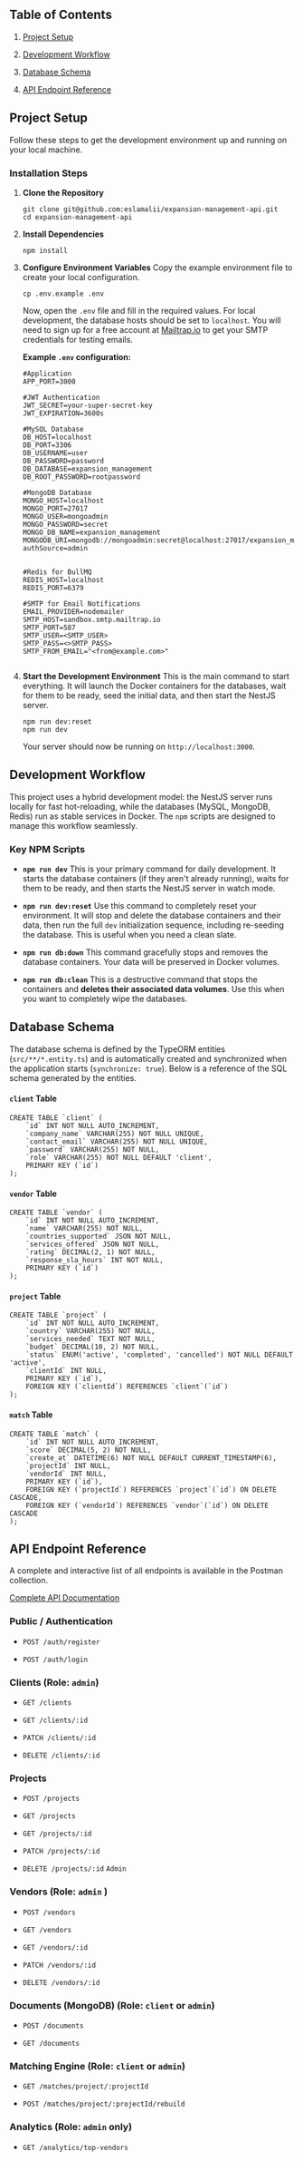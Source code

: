 ## Table of Contents

1.  [Project Setup](https://www.google.com/search?q=%23project-setup 'null')

2.  [Development Workflow](https://www.google.com/search?q=%23development-workflow 'null')

3.  [Database Schema](https://www.google.com/search?q=%23database-schema 'null')

4.  [API Endpoint Reference](https://www.google.com/search?q=%23api-endpoint-reference 'null')

## Project Setup

Follow these steps to get the development environment up and running on your local machine.

### Installation Steps

1.  **Clone the Repository**

    ```
    git clone git@github.com:eslamalii/expansion-management-api.git
    cd expansion-management-api

    ```

2.  **Install Dependencies**

    ```
    npm install

    ```

3.  **Configure Environment Variables** Copy the example environment file to create your local configuration.

    ```
    cp .env.example .env

    ```

    Now, open the `.env` file and fill in the required values. For local development, the database hosts should be set to `localhost`. You will need to sign up for a free account at [Mailtrap.io](https://mailtrap.io 'null') to get your SMTP credentials for testing emails.

    **Example `.env` configuration:**

    ```
    #Application
    APP_PORT=3000

    #JWT Authentication
    JWT_SECRET=your-super-secret-key
    JWT_EXPIRATION=3600s

    #MySQL Database
    DB_HOST=localhost
    DB_PORT=3306
    DB_USERNAME=user
    DB_PASSWORD=password
    DB_DATABASE=expansion_management
    DB_ROOT_PASSWORD=rootpassword

    #MongoDB Database
    MONGO_HOST=localhost
    MONGO_PORT=27017
    MONGO_USER=mongoadmin
    MONGO_PASSWORD=secret
    MONGO_DB_NAME=expansion_management
    MONGODB_URI=mongodb://mongoadmin:secret@localhost:27017/expansion_management?authSource=admin


    #Redis for BullMQ
    REDIS_HOST=localhost
    REDIS_PORT=6379

    #SMTP for Email Notifications
    EMAIL_PROVIDER=nodemailer
    SMTP_HOST=sandbox.smtp.mailtrap.io
    SMTP_PORT=587
    SMTP_USER=<SMTP_USER>
    SMTP_PASS=<>SMTP_PASS>
    SMTP_FROM_EMAIL="<from@example.com>"


    ```

4.  **Start the Development Environment** This is the main command to start everything. It will launch the Docker containers for the databases, wait for them to be ready, seed the initial data, and then start the NestJS server.

    ```
    npm run dev:reset
    npm run dev

    ```

    Your server should now be running on `http://localhost:3000`.

## Development Workflow

This project uses a hybrid development model: the NestJS server runs locally for fast hot-reloading, while the databases (MySQL, MongoDB, Redis) run as stable services in Docker. The `npm` scripts are designed to manage this workflow seamlessly.

### Key NPM Scripts

- **`npm run dev`** This is your primary command for daily development. It starts the database containers (if they aren't already running), waits for them to be ready, and then starts the NestJS server in watch mode.

- **`npm run dev:reset`** Use this command to completely reset your environment. It will stop and delete the database containers and their data, then run the full `dev` initialization sequence, including re-seeding the database. This is useful when you need a clean slate.

- **`npm run db:down`** This command gracefully stops and removes the database containers. Your data will be preserved in Docker volumes.

- **`npm run db:clean`** This is a destructive command that stops the containers and **deletes their associated data volumes**. Use this when you want to completely wipe the databases.

## Database Schema

The database schema is defined by the TypeORM entities (`src/**/*.entity.ts`) and is automatically created and synchronized when the application starts (`synchronize: true`). Below is a reference of the SQL schema generated by the entities.

#### `client` Table

```
CREATE TABLE `client` (
    `id` INT NOT NULL AUTO_INCREMENT,
    `company_name` VARCHAR(255) NOT NULL UNIQUE,
    `contact_email` VARCHAR(255) NOT NULL UNIQUE,
    `password` VARCHAR(255) NOT NULL,
    `role` VARCHAR(255) NOT NULL DEFAULT 'client',
    PRIMARY KEY (`id`)
);

```

#### `vendor` Table

```
CREATE TABLE `vendor` (
    `id` INT NOT NULL AUTO_INCREMENT,
    `name` VARCHAR(255) NOT NULL,
    `countries_supported` JSON NOT NULL,
    `services_offered` JSON NOT NULL,
    `rating` DECIMAL(2, 1) NOT NULL,
    `response_sla_hours` INT NOT NULL,
    PRIMARY KEY (`id`)
);

```

#### `project` Table

```
CREATE TABLE `project` (
    `id` INT NOT NULL AUTO_INCREMENT,
    `country` VARCHAR(255) NOT NULL,
    `services_needed` TEXT NOT NULL,
    `budget` DECIMAL(10, 2) NOT NULL,
    `status` ENUM('active', 'completed', 'cancelled') NOT NULL DEFAULT 'active',
    `clientId` INT NULL,
    PRIMARY KEY (`id`),
    FOREIGN KEY (`clientId`) REFERENCES `client`(`id`)
);

```

#### `match` Table

```
CREATE TABLE `match` (
    `id` INT NOT NULL AUTO_INCREMENT,
    `score` DECIMAL(5, 2) NOT NULL,
    `create_at` DATETIME(6) NOT NULL DEFAULT CURRENT_TIMESTAMP(6),
    `projectId` INT NULL,
    `vendorId` INT NULL,
    PRIMARY KEY (`id`),
    FOREIGN KEY (`projectId`) REFERENCES `project`(`id`) ON DELETE CASCADE,
    FOREIGN KEY (`vendorId`) REFERENCES `vendor`(`id`) ON DELETE CASCADE
);

```

## API Endpoint Reference

A complete and interactive list of all endpoints is available in the Postman collection.

[Complete API Documentation](https://documenter.getpostman.com/view/48052721/2sB3HhthtL)

### Public / Authentication

- `POST /auth/register`

- `POST /auth/login`

### Clients (Role: `admin`)

- `GET /clients`

- `GET /clients/:id`

- `PATCH /clients/:id`

- `DELETE /clients/:id`

### Projects

- `POST /projects`

- `GET /projects`

- `GET /projects/:id`

- `PATCH /projects/:id`

- `DELETE /projects/:id` `Admin`

### Vendors (Role: `admin` )

- `POST /vendors`

- `GET /vendors`

- `GET /vendors/:id`

- `PATCH /vendors/:id`

- `DELETE /vendors/:id`

### Documents (MongoDB) (Role: `client` or `admin`)

- `POST /documents`

- `GET /documents`

### Matching Engine (Role: `client` or `admin`)

- `GET /matches/project/:projectId`

- `POST /matches/project/:projectId/rebuild`

### Analytics (Role: `admin` only)

- `GET /analytics/top-vendors`
